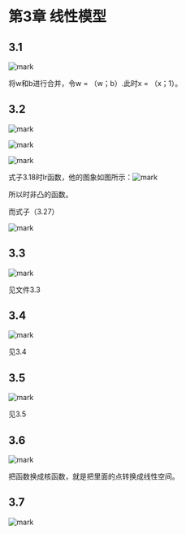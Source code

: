 # 第3章 线性模型

## 3.1 

![mark](http://p6yio0wew.bkt.clouddn.com/blog/180503/LA052bDad5.png)

将w和b进行合并，令w = （w；b）.此时x = （x；1）。

## 3.2

![mark](http://p6yio0wew.bkt.clouddn.com/blog/180503/Klj8g90mLa.png)

![mark](http://p6yio0wew.bkt.clouddn.com/blog/180503/9a74796DCf.png)

![mark](http://p6yio0wew.bkt.clouddn.com/blog/180503/3i5ejgBi8I.png)

式子3.18时lr函数，他的图象如图所示：![mark](http://p6yio0wew.bkt.clouddn.com/blog/180503/iD897Hfci5.png)

所以时非凸的函数。

而式子（3.27）

![mark](http://p6yio0wew.bkt.clouddn.com/blog/180503/dm0fE0b46f.jpg)

## 3.3 

![mark](http://p6yio0wew.bkt.clouddn.com/blog/180503/81ef15F60C.png)

见文件3.3

## 3.4

![mark](http://p6yio0wew.bkt.clouddn.com/blog/180504/Fge6BgElKF.png)

见3.4

## 3.5

![mark](http://p6yio0wew.bkt.clouddn.com/blog/180504/f9EaiE9Ie4.png)

见3.5

## 3.6

![mark](http://p6yio0wew.bkt.clouddn.com/blog/180504/FIcEIabimF.png)

把函数换成核函数，就是把里面的点转换成线性空间。

## 3.7

![mark](http://p6yio0wew.bkt.clouddn.com/blog/180504/l1Gh59h2bH.png)























